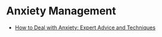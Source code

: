 # Anxiety Management
- [How to Deal with Anxiety: Expert Advice and Techniques](https://jyotirgamya.org/article/how-to-deal-anxiety/)
